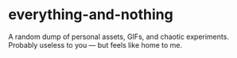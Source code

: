 # everything-and-nothing
A random dump of personal assets, GIFs, and chaotic experiments. Probably useless to you — but feels like home to me.
